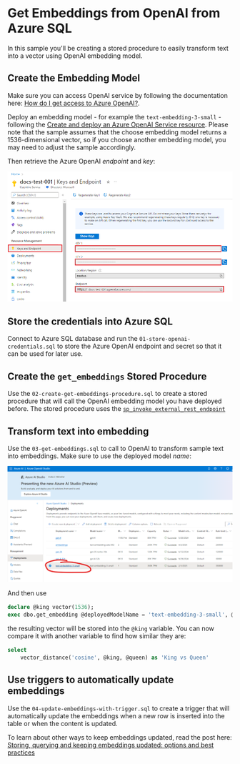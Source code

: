 # Get Embeddings from OpenAI from Azure SQL

In this sample you'll be creating a stored procedure to easily transform text into a vector using OpenAI embedding model.

## Create the Embedding Model

Make sure you can access OpenAI service by following the documentation here: [How do I get access to Azure OpenAI?](https://learn.microsoft.com/azure/ai-services/openai/overview#how-do-i-get-access-to-azure-openai).

Deploy an embedding model - for example the `text-embedding-3-small` - following the [Create and deploy an Azure OpenAI Service resource](https://learn.microsoft.com/azure/ai-services/openai/how-to/create-resource). Please note that the sample assumes that the choose embedding model returns a 1536-dimensional vector, so if you choose another embedding model, you may need to adjust the sample accordingly.

Then retrieve the Azure OpenAI *endpoint* and *key*:

![Azure OpenAI Endpoint and Key](../../Assets/endpoint.png)

## Store the credentials into Azure SQL

Connect to Azure SQL database and run the `01-store-openai-credentials.sql` to store the Azure OpenAI endpoint and secret so that it can be used for later use.  

## Create the `get_embeddings` Stored Procedure

Use the `02-create-get-embeddings-procedure.sql` to create a stored procedure that will call the OpenAI embedding model you have deployed before. The stored procedure uses the [`sp_invoke_external_rest_endpoint`](https://learn.microsoft.com/sql/relational-databases/system-stored-procedures/sp-invoke-external-rest-endpoint-transact-sql) 

## Transform text into embedding

Use the `03-get-embeddings.sql` to call to OpenAI to transform sample text into embeddings. Make sure to use the deployed model *name*:

![Deployed OpenAI Models](../../Assets/embedding-deployment.png)

And then use 

```sql
declare @king vector(1536);
exec dbo.get_embedding @deployedModelName = 'text-embedding-3-small', @inputText = 'King', @embedding = @king output;
```

the resulting vector will be stored into the `@king` variable.
You can now compare it with another variable to find how similar they are:

```sql
select
    vector_distance('cosine', @king, @queen) as 'King vs Queen'
```

## Use triggers to automatically update embeddings

Use the `04-update-embeddings-with-trigger.sql` to create a trigger that will automatically update the embeddings when a new row is inserted into the table or when the content is updated.

To learn about other ways to keep embeddings updated, read the post here: [Storing, querying and keeping embeddings updated: options and best practices](https://devblogs.microsoft.com/azure-sql/storing-querying-and-keeping-embeddings-updated-options-and-best-practices/)